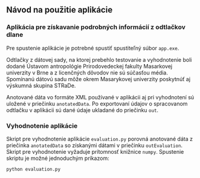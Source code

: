 ## Návod na použitie aplikácie 

### Aplikácia pre získavanie podrobných informácií z odtlačkov dlane 

Pre spustenie aplikácie je potrebné spustiť spustiteľný súbor `app.exe`.

Odtlačky z dátovej sady, na ktorej prebehlo testovanie a vyhodnotenie boli dodané Ústavom antropológie Prirodovedeckej fakulty Masarkovej univerzity v Brne a z licenčných dôvodov nie sú súčasťou média. 
Spomínanú dátovú sadu môže okrem Masarykovej univerzity poskytnúť aj výskumná skupina STRaDe.

Anotované dáta vo formáte XML používané v aplikácii aj pri vyhodnotení sú uložené v priečinku `anotatedData`. Po exportovaní údajov o spracovanom odtlačku v aplikácii sú dané údaje ukladané do priečinku `out`. 

### Vyhodnotenie aplikácie

Skript pre vyhodnotenie aplikácie `evaluation.py` porovná anotované dáta z priečinka `anotatedData` so získanými dátami v priečinku `outEvaluation`. Skript pre vyhodnotenie vyžaduje prítomnosť knižnice `numpy`.
Spustenie skriptu je možné jednoduchým príkazom:

```
python evaluation.py
```
